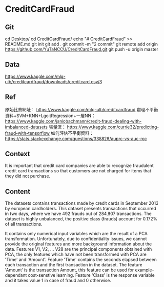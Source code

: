 # CreditCardFraud

## Git
cd Desktop/
cd CreditCardFraud/
echo "# CreditCardFraud" >> README.md
git init
git add .
git commit -m "2 commit"
git remote add origin https://github.com/YuTaNCCU/CreditCardFraud.git
git push -u origin master

## Data
https://www.kaggle.com/mlg-ulb/creditcardfraud/downloads/creditcard.csv/3

## Ref
原始比賽網址：
https://www.kaggle.com/mlg-ulb/creditcardfraud
處理不平衡資料+SVM+KNN+LgoitRegression+一層NN：
https://www.kaggle.com/janiobachmann/credit-fraud-dealing-with-imbalanced-datasets
張量流：
https://www.kaggle.com/currie32/predicting-fraud-with-tensorflow
如何評估不平衡資料：
https://stats.stackexchange.com/questions/338826/auprc-vs-auc-roc

## Context
It is important that credit card companies are able to recognize fraudulent credit card transactions so that customers are not charged for items that they did not purchase.

## Content
The datasets contains transactions made by credit cards in September 2013 by european cardholders. This dataset presents transactions that occurred in two days, where we have 492 frauds out of 284,807 transactions. The dataset is highly unbalanced, the positive class (frauds) account for 0.172% of all transactions.

It contains only numerical input variables which are the result of a PCA transformation. Unfortunately, due to confidentiality issues, we cannot provide the original features and more background information about the data. Features V1, V2, ... V28 are the principal components obtained with PCA, the only features which have not been transformed with PCA are 'Time' and 'Amount'. Feature 'Time' contains the seconds elapsed between each transaction and the first transaction in the dataset. The feature 'Amount' is the transaction Amount, this feature can be used for example-dependant cost-senstive learning. Feature 'Class' is the response variable and it takes value 1 in case of fraud and 0 otherwise.

